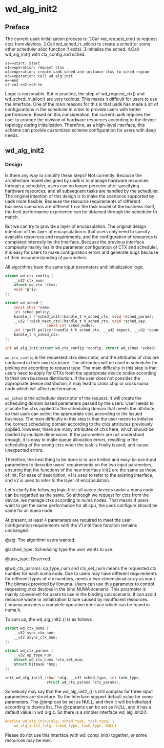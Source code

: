 # wd_alg_init2

## Preface

The current uadk initialization process is:
1.Call wd_request_ctx() to request ctxs from devices.
2.Call wd_sched_rr_alloc() to create a sched(or some other scheduler alloc function if exits).
3.Initialize the sched.
4.Call wd_alg_init() with ctx_config and sched.

```flow
st=>start: Start
o1=>operation: request ctxs
o2=>operation: create uadk_sched and instance ctxs to sched region
o3=>operation: call wd_alg_init
e=>end
st->o1->o2->o3->e
```

Logic is reasonable. But in practice, the step of wd_request_ctx()
and wd_sched_rr_alloc() are very tedious. This makes it difficult
for users to use the interface. One of the main reasons for this is
that uadk has made a lot of configurations in the scheduler in order
to provide users with better performance. Based on this consideration,
the current uadk requires the user to arrange the division of hardware
resources according to the device topology during initialization.
Therefore, as a high-level interface, this scheme can provide customized
scheme configuration for users with deep needs.

## wd_alg_init2

### Design

Is there any way to simplify these steps? Not currently. Because the
architecture model designed by uadk is to manage hardware resources
through a scheduler, users can no longer perceive after specifying
hardware resources, and all subsequent tasks are handled by the scheduler.
The original intention of this design is to make the scenarios supported
by uadk more flexible. Because the resource requirements of different
business scenarios are different from the task model of the business
itself, the best performance experience can be obtained through the
scheduler to match.

But we can try to provide a layer of encapsulation. The original design
intention of this layer of encapsulation is that users only need to
specify available resources and requirements, and the configuration of
resources is completed internally by the interface. Because the previous
interface complexity mainly lies in the parameter configuration of CTX
and scheduler, it is easy for users to make configuration errors and
generate bugs because of their misunderstanding of parameters.

All algorithms have the same input parameters and initialization logic.

```c
struct wd_ctx_config {
	__u32 ctx_num;
	struct wd_ctx *ctxs;
	void *priv;
};

struct wd_sched {
	const char *name;
	int sched_policy;
	handle_t (*sched_init)(handle_t h_sched_ctx, void *sched_param);
	__u32 (*pick_next_ctx)(handle_t h_sched_ctx, void *sched_key,
			       const int sched_mode);
	int (*poll_policy)(handle_t h_sched_ctx, __u32 expect, __u32 *count);
	handle_t h_sched_ctx;
};

int wd_alg_init(struct wd_ctx_config *config, struct wd_sched *sched);
```

`wd_ctx_config` is the requested ctxs descriptor, and the attributes
of ctxs are contained in their own structure. The attributes will be
used in scheduler for picking ctx according to request type. The main
difficulty in this step is that users need to apply for CTXs from the
appropriate device nodes according to their own business distribution.
If the user does not consider the appropriate device distribution,
it may lead to cross chip or cross numa node which will affect
performance.

`wd_sched` is the scheduler descriptor of the request. It will create
the scheduling domain based parameters passed by the users. User needs
to allocate the ctxs applied to the scheduling domain that meets the
attribute, so that uadk can select the appropriate ctxs according to
the issued business. The main difficulty in this step is that the user
needs to initialize the correct scheduling domain according to the ctxs
attributes previously applied. However, there are many attributes of
ctxs here, which should be divided by multiple dimensions. If the
parameters are not understood enough, it is easy to make queue
allocation errors, resulting in the scheduling of the wrong ctxs when
the task is finally issued, and cause unexpected errors.

Therefore, the next thing to be done is to use limited and easy-to-use
input parameters to describe users' requirements on the two input
parameters, ensuring that the functions of the new interface init2
are the same as those of init. For ease of description, v1 is used
to refer to the existing interface, and v2 is used to refer to the
layer of encapsulation.

Let's clarify the following logic first: all uacce devices under a
numa node can be regarded as the same. So although we request for
ctxs from the device, we manage ctxs according to numa nodes.
That means if users want to get the same performance for all cpu,
the uadk configure should be same for all numa node.

At present, at least 4 parameters are required to meet the user
configuration requirements with the V1 interface function remains
unchanged.

@alg: The algorithm users wanted.

@sched_type: Scheduling type the user wants to use.

@task_type: Reserved.

@wd_ctx_params: op_type_num and ctx_set_num means the requested ctx
number for each numa node. Due to users may have different requirements
for different types of ctx numbers, needs a two-dimensional array as
input. The bitmask provided by libnuma. Users can use this parameter
to control requesting ctxs devices in the bind NUMA scenario.
This parameter is mainly convenient for users to use in the binding
cpu scenario. It can avoid resource waste or initialization failure
caused by insufficient resources. Libnuma provides a complete operation
interface which can be found in numa.h.

To sum up, the wd_alg_init2_() is as follows

```c
struct wd_ctx_nums {
	__u32 sync_ctx_num;
	__u32 async_ctx_num;
};

struct wd_ctx_params {
	__u32 op_type_num;
	struct wd_ctx_nums *ctx_set_num;
	struct bitmask *bmp;
};

init wd_alg_init2_(char *alg, __u32 sched_type, int task_type,
                   struct wd_ctx_params *ctx_params);
```

Somebody may say that the wd_alg_init2_() is still complex for three
input parameters are structure. So the interface support default value
for some parameters. The @bmp can be set as NULL, and then it will be
initialized according to device list. The @cparams can be set as NULL,
and it has a default value in wd_alg.c. So there is a simpler interface
wd_alg_init2().

```c
#define wd_alg_init2(alg, sched_type, task_type) \
	wd_alg_init2_(alg, sched_type, task_type, NULL)
```

Please do not use this interface with wd_comp_init() together,
or some resources may be leak.
